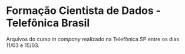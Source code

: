 # Formação Cientista de Dados - Telefônica Brasil
Arquivos do curso *in company* realizado na Telefônica SP entre os dias 11/03 e 15/03.
